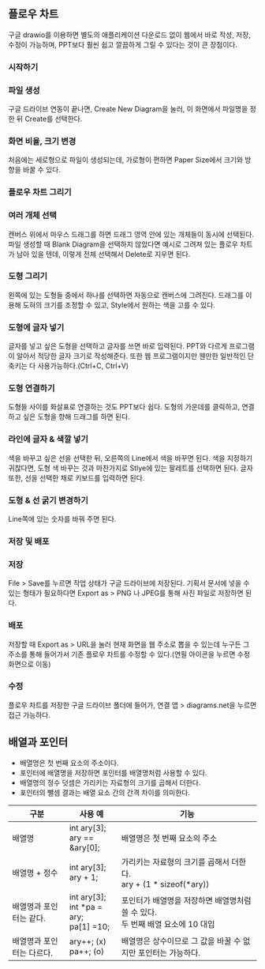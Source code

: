 ## 플로우 차트

구글 drawio를 이용하면 별도의 애플리케이션 다운로드 없이 웹에서 바로 작성, 저장, 수정이 가능하며, PPT보다 훨씬 쉽고 깔끔하게 그릴 수 있다는 것이 큰 장점이다.

### 시작하기

### 파일 생성

구글 드라이브 연동이 끝나면, Create New Diagram을 눌러, 이 화면에서 파일명을 정한 뒤 Create를 선택한다.

### 화면 비율, 크기 변경

처음에는 세로형으로 파일이 생성되는데, 가로형이 편하면 Paper Size에서 크기와 방향을 바꿀 수 있다.

### 플로우 차트 그리기

### 여러 개체 선택

캔버스 위에서 마우스 드래그를 하면 드래그 영역 안에 있는 개체들이 동시에 선택된다. 파일 생성할 때 Blank Diagram을 선택하지 않았다면 예시로 그려져 있는 플로우 차트가 남아 있을 텐데, 이렇게 전체 선택해서 Delete로 지우면 된다.

### 도형 그리기

왼쪽에 있는 도형들 중에서 하나를 선택하면 자동으로 캔버스에 그려진다. 드래그를 이용해 도혀의 크기를 조정할 수 있고, Style에서 원하는 색을 고를 수 있다.

### 도형에 글자 넣기

글자를 넣고 싶은 도형을 선택하고 글자를 쓰면 바로 입력된다. PPT와 다르게 프로그램이 알아서 적당한 글자 크기로 작성해준다. 또한 웹 프로그램이지만 웬만한 일반적인 단축키는 다 사용가능하다.(Ctrl+C, Ctrl+V)

### 도형 연결하기

도형들 사이를 화살표로 연결하는 것도 PPT보다 쉽다. 도형의 가운데를 클릭하고, 연결하고 싶은 도형을 향해 드래그를 하면 된다.

### 라인에 글자 & 색깔 넣기

색을 바꾸고 싶은 선을 선택한 뒤, 오른쪽의 Line에서 색을 바꾸면 된다. 색을 지정하기 귀찮다면, 도형 색 바꾸는 것과 마찬가지로 Stlye에 있는 팔레트를 선택하면 된다. 글자 또한, 선을 선택한 채로 키보드를 입력하면 된다.

### 도형 & 선 굵기 변경하기

Line쪽에 있는 숫자를 바꿔 주면 된다.

### 저장 및 배포

### 저장

File > Save를 누르면 작업 상태가 구글 드라이브에 저장된다. 기획서 문서에 넣을 수 있는 형태가 필요하다면 Export as > PNG 나 JPEG를 통해 사진 파일로 저장하면 된다.

### 배포

저장할 때 Export as > URL을 눌러 현재 화면을 웹 주소로 뽑을 수 있는데 누구든 그 주소를 통해 들어가서 기존 플로우 차트를 수정할 수 있다.(연필 아이콘을 누르면 수정 화면으로 이동)

### 수정

플로우 차트를 저장한 구글 드라이브 폴더에 들어가, 연결 앱 > diagrams.net을 누르면 접근 가능하다.

## 배열과 포인터

- 배열명은 첫 번째 요소의 주소이다.
- 포인터에 배열명을 저장하면 포인터를 배열명처럼 사용할 수 있다.
- 배열명의 정수 덧셈은 가리키는 자료형의 크기를 곱해서 더한다.
- 포인터의 뺄셈 결과는 배열 요소 간의 간격 차이를 의미한다.

|**구분**|**사용 예**|**기능**|
|---|---|---|
|배열명|int ary[3]; <br> ary == &ary[0];|배열명은 첫 번째 요소의 주소|
|배열명 + 정수|int ary[3]; <br> ary + 1;|가리키는 자료형의 크기를 곱해서 더한다. <br> ary + (1 * sizeof(*ary))|
|배열명과 포인터는 같다.|int ary[3]; <br> int *pa = ary; <br> pa[1] =10;|포인터가 배열명을 저장하면 배열명처럼 쓸 수 있다. <br> 두 번째 배열 요소에 10 대입|
|배열명과 포인터는 다르다.|ary++; (x) <br> pa++; (o)|배열명은 상수이므로 그 값을 바꿀 수 없지만 포인터는 가능하다.|
